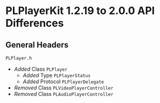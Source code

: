 # PLPlayerKit 1.2.19 to 2.0.0 API Differences

## General Headers

```
PLPlayer.h
```

- *Added* Class `PLPlayer`
    - *Added* Type `PLPlayerStatus`
    - *Added* Protocol `PLPlayerDelegate`
- *Removed* Class `PLVideoPlayerController`
- *Removed* Class `PLAudioPlayerController`
